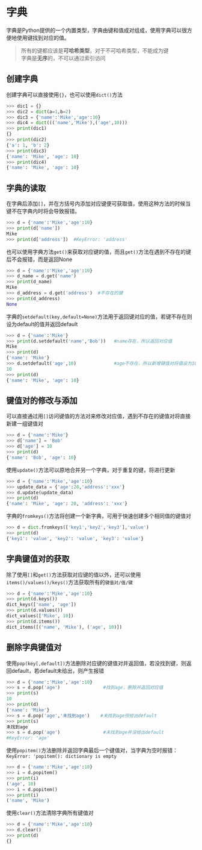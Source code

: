 # 字典

字典是Python提供的一个内置类型，字典由键和值成对组成，使用字典可以很方便地使用键找到对应的值。
> 所有的键都应该是**可哈希类型**，对于不可哈希类型，不能成为键<br>
> 字典是**无序**的，不可以通过索引访问
## 创建字典

创建字典可以直接使用`{}`，也可以使用`dict()`方法

```python
>>> dic1 = {}
>>> dic2 = dict(a=1,b=2)
>>> dic3 = {'name':'Mike','age':10}
>>> dic4 = dict((('name','Mike'),('age',10)))
>>> print(dic1)
{}
>>> print(dic2) 
{'a': 1, 'b': 2}
>>> print(dic3)
{'name': 'Mike', 'age': 10}
>>> print(dic4)
{'name': 'Mike', 'age': 10}
```

## 字典的读取

在字典后添加`[]`，并在方括号内添加对应键便可获取值，使用这种方法的时候当键不在字典内时将会导致报错。

```python
>>> d = {'name':'Mike','age':10}
>>> print(d['name'])
Mike
>>> print(d['address'])  #KeyError: 'address'
```
也可以使用字典方法`get()`来获取对应键的值，而且`get()`方法在遇到不存在的键后不会报错，而是返回None

```python
>>> d = {'name':'Mike','age':10}
>>> d_name = d.get('name')
>>> print(d_name)
Mike
>>> d_address = d.get('address')  #不存在的键
>>> print(d_address)
None
```

字典的`setdefault(key,default=None)`方法用于返回键对应的值，若键不存在则设为default的值并返回default
```python
>>> d = {'name':'Mike'}
>>> print(d.setdefault('name','Bob'))   #name存在，所以返回对应值
Mike
>>> print(d)
{'name': 'Mike'}
>>> d.setdefault('age',10)              #age不存在，所以新增键值对将值设为10并将10返回
10
>>> print(d)
{'name': 'Mike', 'age': 10}
```

## 键值对的修改与添加

可以直接通过用`[]`访问键值的方法对来修改对应值，遇到不存在的键值对将直接新建一组键值对
```python
>>> d = {'name':'Mike'}
>>> d['name'] = 'Bob'
>>> d['age'] = 10
>>> print(d)
{'name': 'Bob', 'age': 10}
```

使用`update()`方法可以原地合并另一个字典，对于重复的键，将进行更新
```python
>>> d = {'name':'Mike','age':10}
>>> update_data = {'age':20,'address':'xxx'}
>>> d.update(update_data)
>>> print(d)
{'name': 'Mike', 'age': 20, 'address': 'xxx'}
```

字典的`fromkeys()`方法将创建一个新字典，可用于快速创建多个相同值的键值对
```python
>>> d = dict.fromkeys(['key1','key2','key3'],'value')
>>> print(d)
{'key1': 'value', 'key2': 'value', 'key3': 'value'}
```

## 字典键值对的获取

除了使用`[]`和`get()`方法获取对应键的值以外，还可以使用`items()/values()/keys()`方法获取所有的`键值对/值/键`
```python
>>> d = {'name':'Mike','age':10}
>>> print(d.keys())
dict_keys(['name', 'age'])
>>> print(d.values())
dict_values(['Mike', 10])
>>> print(d.items())
dict_items([('name', 'Mike'), ('age', 10)])
```

## 删除字典键值对

使用`pop(key[,default])`方法删除对应键的键值对并返回值，若没找到键，则返回default，若default未给出，则产生报错
```python
>>> d = {'name':'Mike','age':10}
>>> s = d.pop('age')                #找到age，删除并返回对应值
>>> print(s)
10
>>> print(d)
{'name': 'Mike'}
>>> s = d.pop('age','未找到age')    #未找到age但给出default
>>> print(s)
未找到age
>>> s = d.pop('age')                #未找到age并没给出default
#KeyError: 'age'
```

使用`popitem()`方法删除并返回字典最后一个键值对，当字典为空时报错：`KeyError: 'popitem(): dictionary is empty`
```python
>>> d = {'name':'Mike','age':10}
>>> i = d.popitem()
>>> print(i)
('age', 10)
>>> i = d.popitem()
>>> print(i)
('name', 'Mike')
```

使用`clear()`方法清除字典所有键值对
```python
>>> d = {'name':'Mike','age':10}
>>> d.clear()
>>> print(d)
{}
```